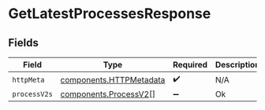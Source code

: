 # GetLatestProcessesResponse


## Fields

| Field                                                              | Type                                                               | Required                                                           | Description                                                        |
| ------------------------------------------------------------------ | ------------------------------------------------------------------ | ------------------------------------------------------------------ | ------------------------------------------------------------------ |
| `httpMeta`                                                         | [components.HTTPMetadata](../../models/components/httpmetadata.md) | :heavy_check_mark:                                                 | N/A                                                                |
| `processV2s`                                                       | [components.ProcessV2](../../models/components/processv2.md)[]     | :heavy_minus_sign:                                                 | Ok                                                                 |